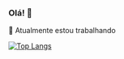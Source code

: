 ### Olá! 👋

🔭 Atualmente estou trabalhando 

[![Top Langs](https://github-readme-stats.vercel.app/api/top-langs/?username=douglas541)](https://github.com/anuraghazra/github-readme-stats&langs_count=5)

<!--
**douglas541/douglas541** is a ✨ _special_ ✨ repository because its `README.md` (this file) appears on your GitHub profile.

Here are some ideas to get you started:

- 🔭 I’m currently working on ...
- 🌱 I’m currently learning ...
- 👯 I’m looking to collaborate on ...
- 🤔 I’m looking for help with ...
- 💬 Ask me about ...
- 📫 How to reach me: ...
- 😄 Pronouns: ...
- ⚡ Fun fact: ...
-->
